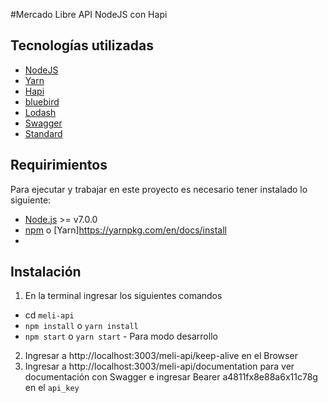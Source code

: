 #Mercado Libre API
NodeJS con Hapi

## Tecnologías utilizadas
- [NodeJS](https://nodejs.org)
- [Yarn](https://yarnpkg.com/lang/en/)
- [Hapi](https://hapijs.com/)
- [bluebird](http://bluebirdjs.com/docs/getting-started.html)
- [Lodash](https://lodash.com/)
- [Swagger](http://swagger.io/)
- [Standard](https://github.com/feross/standard)

## Requirimientos
Para ejecutar y trabajar en este proyecto es necesario tener instalado lo siguiente:
- [Node.js](http://nodejs.org/) >= v7.0.0
- [npm](https://www.npmjs.org/) o [Yarn]https://yarnpkg.com/en/docs/install
-

## Instalación
1. En la terminal ingresar los siguientes comandos
- cd `meli-api`
- `npm install` o `yarn install`
- `npm start` o `yarn start` - Para modo desarrollo
2. Ingresar a http://localhost:3003/meli-api/keep-alive en el Browser
3. Ingresar a http://localhost:3003/meli-api/documentation para ver documentación con Swagger e ingresar Bearer a4811fx8e88a6x11c78g en el `api_key`
